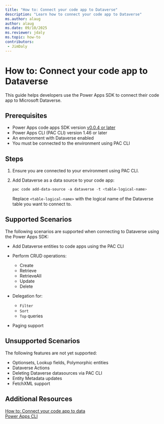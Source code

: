 ```yaml
---
title: "How to: Connect your code app to Dataverse"
description: "Learn how to connect your code app to Dataverse"
ms.author: alaug
author: alaug
ms.date: 09/10/2025
ms.reviewer: jdaly
ms.topic: how-to
contributors:
 - JimDaly
---
```

# How to: Connect your code app to Dataverse

This guide helps developers use the Power Apps SDK to connect their code app to Microsoft Dataverse.

## Prerequisites

- Power Apps code apps SDK version [v0.0.4 or later](https://github.com/microsoft/PowerAppsCodeApps/releases/tag/v0.0.4)
- Power Apps CLI (PAC CLI) version 1.46 or later
- An environment with Dataverse enabled
- You must be connected to the environment using PAC CLI

## Steps

1. Ensure you are connected to your environment using PAC CLI.
1. Add Dataverse as a data source to your code app:

   ```powershell
   pac code add-data-source -a dataverse -t <table-logical-name>
   ```

   Replace `<table-logical-name>` with the logical name of the Dataverse table you want to connect to.


## Supported Scenarios

The following scenarios are supported when connecting to Dataverse using the Power Apps SDK:

- Add Dataverse entities to code apps using the PAC CLI
- Perform CRUD operations:

  - Create
  - Retrieve
  - RetrieveAll
  - Update
  - Delete

- Delegation for:

  - `Filter`
  - `Sort`
  - `Top` queries

- Paging support

## Unsupported Scenarios

The following features are not yet supported:

- Optionsets, Lookup fields, Polymorphic entities
- Dataverse Actions
- Deleting Dataverse datasources via PAC CLI
- Entity Metadata updates
- FetchXML support

## Additional Resources

[How to: Connect your code app to data](connect-to-data.md)  
[Power Apps CLI](/power-platform/developer/cli/introduction)
